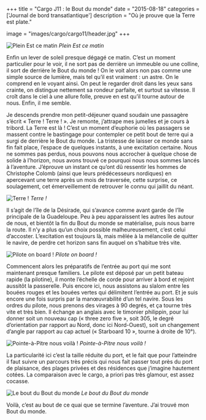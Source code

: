 +++
title = "Cargo J11 : le Bout du monde"
date = "2015-08-18"
categories = ['Journal de bord transatlantique']
description = "Où je prouve que la Terre est plate."

image = "images/cargo/cargo11/header.jpg"
+++

![Plein Est ce matin](/images/cargo/cargo11/est.jpg)
*Plein Est ce matin*

Enfin un lever de soleil presque dégagé ce matin. C’est un moment particulier pour le voir, il ne sort pas de derrière un immeuble ou une colline, il sort de derrière le Bout du monde ! On le voit alors non pas comme une simple source de lumière, mais tel qu’il est vraiment : un astre. On le comprend en le voyant ainsi. On peut le regarder droit dans les yeux sans crainte, on distingue nettement sa rondeur parfaite, et surtout sa vitesse. Il croît dans le ciel à une allure folle, preuve en est qu’il tourne autour de nous. Enfin, il me semble.

Je descends prendre mon petit-déjeuner quand soudain une passagère s’écrit « Terre ! Terre ! ». Je remonte, j’attrape mes jumelles et je cours à tribord. La Terre est là ! C’est un moment d’euphorie où les passagers se massent contre le bastingage pour contempler ce petit bout de terre qui a surgi de derrière le Bout du monde. La tristesse de laisser ce monde sans fin fait place, l’espace de quelques instants, à une excitation certaine. Nous ne sommes pas perdus, nous pouvons nous accrocher à quelque chose de solide à l’horizon, nous avons trouvé ce pourquoi nous nous sommes lancés à l’aventure. J’éprouve un instant ce qu’ont dû ressentir les hommes de Christophe Colomb (ainsi que leurs prédécesseurs nordiques) en apercevant une terre après un mois de traversée, cette surprise, ce soulagement, cet émerveillement de retrouver le connu qui jaillit du néant.

![Terre !](/images/cargo/cargo11/terre.jpg)
*Terre !*

Il s’agit de l’île de la Désirade, qui s’avance comme avant garde de l’île principale de la Guadeloupe. Peu à peu apparaissent les autres îles autour de nous, et bientôt la fin du Bout du monde se matérialise, puis nous barre la route. Il n’y a plus qu’un choix possible malheureusement, c’est celui d’accoster. L’excitation est toujours là, mais mêlée à la mélancolie de quitter le navire, de perdre cet horizon sans fin auquel on s’habitue très vite.

![Pilote on board !](/images/cargo/cargo11/pilote.jpg)
*Pilote on board !*

Commencent alors les préparatifs de l’entrée au port qui me sont maintenant presque familiers. Le pilote est déposé par un petit bateau rapide (la pilotine), il monte l’échelle de corde pour arriver à bord et rejoint aussitôt la passerelle. Puis encore ici, nous assistons au slalom entre les bouées rouges et les bouées vertes qui délimitent l’entrée au port. Et je suis encore une fois surpris par la manœuvrabilité d’un tel navire. Sous les ordres du pilote, nous prenons des virages à 90 degrés, et ça tourne très vite et très bien. Il échange an anglais avec le timonier philippin, pour lui donner soit un nouveau cap (« three zero five », soit 305, le degré d’orientation par rapport au Nord, donc ici Nord-Ouest), soit un changement d’angle par rapport au cap actuel (« Starboard 10 », tourne à droite de 10°).

![Pointe-à-Pitre nous voilà !](/images/cargo/cargo11/pointe.jpg)
*Pointe-à-Pitre nous voilà !*

La particularité ici c’est la taille réduite du port, et le fait que pour l’atteindre il faut suivre un parcours très précis qui nous fait passer tout près du port de plaisance, des plages privées et des résidences que j’imagine hautement cotées. La comparaison avec le cargo, a priori pas très glamour, est assez cocasse.

![Le bout du Bout du monde](/images/cargo/cargo11/bout.jpg)
*Le bout du Bout du monde*

Voilà, c’est au bout de ce quai que se termine l’aventure. J’ai trouvé mon Bout du monde.
